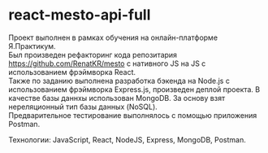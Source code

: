 # react-mesto-api-full

Проект выполнен в рамках обучения на онлайн-платформе Я.Практикум.  
Был произведен рефакторинг кода репозитария https://github.com/RenatKR/mesto с нативного JS на JS c использованием фрэймворка React.  
Также по заданию выполнена разработка бэкенда на Node.js с использованием фрэймворка Express.js, произведен деплой проекта.
В качестве базы даннхы использован MongoDB. За основу взят нереляционный тип базы данных (NoSQL).  
Предварительное тестирование выполнялось с помощью приложения Postman.

Технологии: JavaScript, React, NodeJS, Express, MongoDB, Postman.
